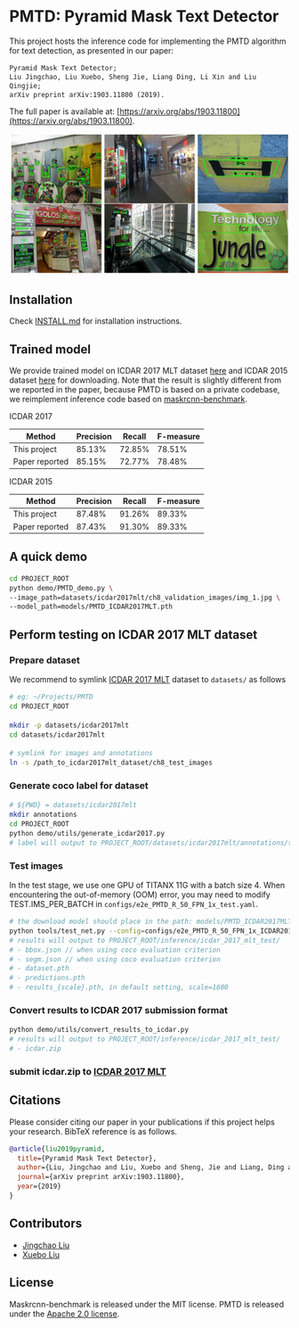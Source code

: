 # PMTD: Pyramid Mask Text Detector
This project hosts the inference code for implementing the PMTD algorithm for text detection, as presented in our paper:

    Pyramid Mask Text Detector;
    Liu Jingchao, Liu Xuebo, Sheng Jie, Liang Ding, Li Xin and Liu Qingjie;
    arXiv preprint arXiv:1903.11800 (2019).

The full paper is available at: [https://arxiv.org/abs/1903.11800](https://arxiv.org/abs/1903.11800).

![](./pmtd.png)

## Installation
Check [INSTALL.md](./INSTALL.md) for installation instructions.

## Trained model
We provide trained model on ICDAR 2017 MLT dataset [here](https://drive.google.com/open?id=1kh5wXqvD1KkaSLtyEG8RUDUfSK1CHnQT) and ICDAR 2015 dataset [here](https://drive.google.com/open?id=1hI6uDaUefCrD1oYoKMdflTY6Ocl2Y46-) for downloading. Note that the result is slightly different from we reported in the paper, because PMTD is based on a private codebase, we reimplement inference code based on [maskrcnn-benchmark](https://github.com/facebookresearch/maskrcnn-benchmark).

ICDAR 2017  

Method|Precision|  Recall|    F-measure
---|---|---|---
This project|85.13%|72.85%|    78.51%
Paper reported|85.15%| 72.77%| 78.48%

ICDAR 2015  

Method|Precision|	Recall|	F-measure
---|---|---|---
This project|87.48%|91.26%|	89.33%
Paper reported|87.43%| 91.30%| 89.33%

## A quick demo

```bash
cd PROJECT_ROOT
python demo/PMTD_demo.py \
--image_path=datasets/icdar2017mlt/ch8_validation_images/img_1.jpg \
--model_path=models/PMTD_ICDAR2017MLT.pth
```

## Perform testing on ICDAR 2017 MLT dataset

### Prepare dataset
We recommend to symlink [ICDAR 2017 MLT](http://rrc.cvc.uab.es/?ch=8) dataset to `datasets/` as follows
```bash
# eg: ~/Projects/PMTD
cd PROJECT_ROOT

mkdir -p datasets/icdar2017mlt
cd datasets/icdar2017mlt

# symlink for images and annotations
ln -s /path_to_icdar2017mlt_dataset/ch8_test_images
```

### Generate coco label for dataset
```bash
# ${PWD} = datasets/icdar2017mlt
mkdir annotations
cd PROJECT_ROOT
python demo/utils/generate_icdar2017.py
# label will output to PROJECT_ROOT/datasets/icdar2017mlt/annotations/test_coco.json
```

### Test images
In the test stage, we use one GPU of TITANX 11G with a batch size 4. When encountering the out-of-memory (OOM) error, you may need to modify TEST.IMS_PER_BATCH in `configs/e2e_PMTD_R_50_FPN_1x_test.yaml`.
```bash
# the download model should place in the path: models/PMTD_ICDAR2017MLT.pth
python tools/test_net.py --config=configs/e2e_PMTD_R_50_FPN_1x_ICDAR2017MLT_test.yaml
# results will output to PROJECT_ROOT/inference/icdar_2017_mlt_test/
# - bbox.json // when using coco evaluation criterion
# - segm.json // when using coco evaluation criterion
# - dataset.pth
# - predictions.pth
# - results_{scale}.pth, in default setting, scale=1600
```

### Convert results to ICDAR 2017 submission format
```bash
python demo/utils/convert_results_to_icdar.py
# results will output to PROJECT_ROOT/inference/icdar_2017_mlt_test/
# - icdar.zip
```

### submit icdar.zip to [ICDAR 2017 MLT](http://rrc.cvc.uab.es/?ch=8)

## Citations
Please consider citing our paper in your publications if this project helps your research. BibTeX reference is as follows.
```bibtex
@article{liu2019pyramid,
  title={Pyramid Mask Text Detector},
  author={Liu, Jingchao and Liu, Xuebo and Sheng, Jie and Liang, Ding and Li, Xin and Liu, Qingjie},
  journal={arXiv preprint arXiv:1903.11800},
  year={2019}
}
```

## Contributors

- [Jingchao Liu](https://github.com/JingChaoLiu)
- [Xuebo Liu](https://github.com/liuxuebo0)

## License
Maskrcnn-benchmark is released under the MIT license. PMTD is released under the [Apache 2.0 license](LICENSE).
